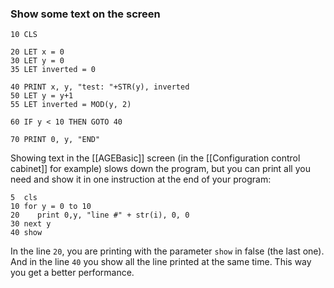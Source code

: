 
### Show some text on the screen
```Basic
10 CLS

20 LET x = 0
30 LET y = 0
35 LET inverted = 0

40 PRINT x, y, "test: "+STR(y), inverted
50 LET y = y+1
55 LET inverted = MOD(y, 2)

60 IF y < 10 THEN GOTO 40

70 PRINT 0, y, "END"
```

Showing text in the [[AGEBasic]] screen (in the [[Configuration control cabinet]] for example) slows down the program, but you can print all you need and show it in one instruction at the end of your program:

```basic
5  cls
10 for y = 0 to 10
20    print 0,y, "line #" + str(i), 0, 0
30 next y
40 show
```

In the line `20`, you are printing with the parameter `show` in false (the last one). And in the line `40` you show all the line printed at the same time. This way you get a better performance.